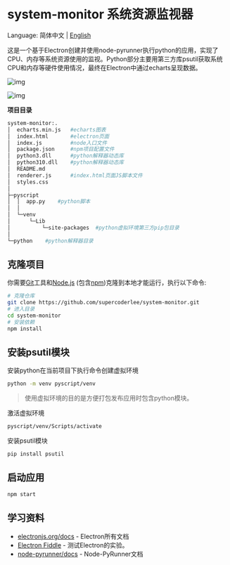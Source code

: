 # system-monitor 系统资源监视器

Language: 简体中文 | [English](https://github.com/supercoderlee/system-monitor/blob/main/docs/readme/en.md)

这是一个基于Electron创建并使用node-pyrunner执行python的应用，实现了CPU、内存等系统资源使用的监视。Python部分主要用第三方库psutil获取系统CPU和内存等硬件使用情况，最终在Electron中通过echarts呈现数据。

![img](https://img-blog.csdnimg.cn/4f6958dd5afa422cb18979fea4f892d0.gif#pic_center)

![img](https://img-blog.csdnimg.cn/0f45dc4173a84a48ac3adc85e6b3d89b.gif#pic_center)

**项目目录**

~~~bash
system-monitor:.
│  echarts.min.js	#echarts图表
│  index.html		#electron页面
│  index.js			#node入口文件
│  package.json		#npm项目配置文件
│  python3.dll		#python解释器动态库
│  python310.dll	#python解释器动态库
│  README.md
│  renderer.js		#index.html页面JS脚本文件
│  styles.css
│
├─pyscript
│  │  app.py	#python脚本
│  │
│  └─venv
│      └─Lib
│          └─site-packages	#python虚拟环境第三方pip包目录
│
└─python	#python解释器目录
~~~

## 克隆项目

你需要[Git](https://git-scm.com)工具和[Node.js](https://nodejs.org/en/download/) (包含[npm](http://npmjs.com))克隆到本地才能运行，执行以下命令:

```bash
# 克隆仓库
git clone https://github.com/supercoderlee/system-monitor.git
# 进入目录
cd system-monitor
# 安装依赖
npm install
```

## 安装psutil模块

安装python在当前项目下执行命令创建虚拟环境

~~~bash
python -m venv pyscript/venv
~~~

> 使用虚拟环境的目的是方便打包发布应用时包含python模块。

激活虚拟环境

~~~bash
pyscript/venv/Scripts/activate
~~~

安装psutil模块

~~~bash
pip install psutil
~~~

## 启动应用

~~~bash
npm start
~~~

## 学习资料

- [electronjs.org/docs](https://electronjs.org/docs) - Electron所有文档
- [Electron Fiddle](https://electronjs.org/fiddle) - 测试Electron的实验。
- [node-pyrunner/docs](https://github.com/supercoderlee/node-pyrunner/tree/main/docs) - Node-PyRunner文档
